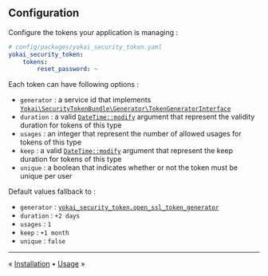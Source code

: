 Configuration
-------------

Configure the tokens your application is managing :

```yaml
# config/packages/yokai_security_token.yaml
yokai_security_token:
    tokens:
        reset_password: ~
```

Each token can have following options :

- `generator` : a service id that implements [`Yokai\SecurityTokenBundle\Generator\TokenGeneratorInterface`](../../Generator/TokenGeneratorInterface.php)
- `duration` : a valid [`DateTime::modify`](https://php.net/manual/datetime.modify.php) argument that represent the validity duration for tokens of this type
- `usages` : an integer that represent the number of allowed usages for tokens of this type
- `keep` : a valid [`DateTime::modify`](https://php.net/manual/datetime.modify.php) argument that represent the keep duration for tokens of this type
- `unique` : a boolean that indicates whether or not the token must be unique per user

Default values fallback to :

- `generator` : [`yokai_security_token.open_ssl_token_generator`](../../Generator/OpenSslTokenGenerator.php)
- `duration` : `+2 days`
- `usages` : `1`
- `keep` : `+1 month`
- `unique` : `false`


---

« [Installation](1-installation.md) • [Usage](3-usage.md) »
